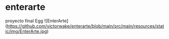 # enterarte
proyecto final Egg
![EnterArte]
(https://github.com/victorwake/enterarte/blob/main/src/main/resources/static/img/EnterArte.jpg)
